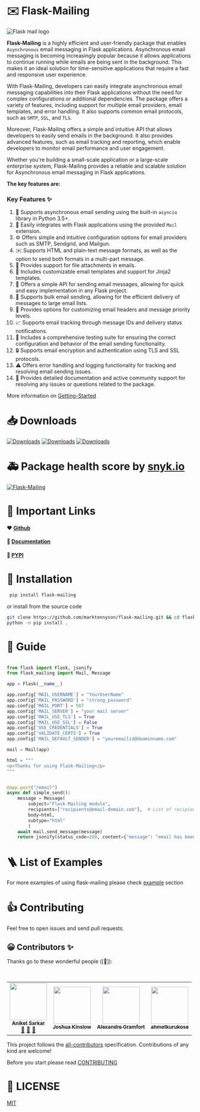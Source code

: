 # ✉️ Flask-Mailing
![Flask mail logo](https://github.com/marktennyson/flask-mailing/blob/main/logo/flask-mailing-logo-cropped.png?raw=true)

__Flask-Mailing__ is a highly efficient and user-friendly package that enables `Asynchronous` email messaging in Flask applications. Asynchronous email messaging is becoming increasingly popular because it allows applications to continue running while emails are being sent in the background. This makes it an ideal solution for time-sensitive applications that require a fast and responsive user experience.

With Flask-Mailing, developers can easily integrate asynchronous email messaging capabilities into their Flask applications without the need for complex configurations or additional dependencies. The package offers a variety of features, including support for multiple email providers, email templates, and error handling. It also supports common email protocols, such as `SMTP`, `SSL`, and `TLS`.

Moreover, Flask-Mailing offers a simple and intuitive API that allows developers to easily send emails in the background. It also provides advanced features, such as email tracking and reporting, which enable developers to monitor email performance and user engagement.

Whether you're building a small-scale application or a large-scale enterprise system, Flask-Mailing provides a reliable and scalable solution for Asynchronous email messaging in Flask applications.

__The key features are:__

### Key Features :sparkles:

1. :arrows_counterclockwise: Supports asynchronous email sending using the built-in `asyncio` library in Python 3.5+.
2. :link: Easily integrates with Flask applications using the provided `Mail` extension.
3. :gear: Offers simple and intuitive configuration options for email providers such as SMTP, Sendgrid, and Mailgun.
4. :envelope: Supports HTML and plain-text message formats, as well as the option to send both formats in a multi-part message.
5. :paperclip: Provides support for file attachments in emails.
6. :art: Includes customizable email templates and support for Jinja2 templates.
7. :rocket: Offers a simple API for sending email messages, allowing for quick and easy implementation in any Flask project.
8. :email: Supports bulk email sending, allowing for the efficient delivery of messages to large email lists.
9. :bookmark_tabs: Provides options for customizing email headers and message priority levels.
10. :chart_with_upwards_trend: Supports email tracking through message IDs and delivery status notifications.
11. :microscope: Includes a comprehensive testing suite for ensuring the correct configuration and behavior of the email sending functionality.
12. :lock: Supports email encryption and authentication using TLS and SSL protocols.
13. :warning: Offers error handling and logging functionality for tracking and resolving email sending issues.
14. :book: Provides detailed documentation and active community support for resolving any issues or questions related to the package.


More information on [Getting-Started](https://marktennyson.github.io/flask-mailing/getting-started)

# 📥 Downloads
[![Downloads](https://pepy.tech/badge/flask-mailing)](https://pepy.tech/project/flask-mailing) [![Downloads](https://pepy.tech/badge/flask-mailing/month)](https://pepy.tech/project/flask-mailing) [![Downloads](https://pepy.tech/badge/flask-mailing/week)](https://pepy.tech/project/flask-mailing)
<br>

# 🚑 Package health score by [snyk.io](https://snyk.io)
[![Flask-Mailing](https://snyk.io/advisor/python/Flask-Mailing/badge.svg)](https://snyk.io/advisor/python/Flask-Mailing)

# 🔗 Important Links
#### ❤️ [Github](https://github.com/marktennyson/flask-mailing)    
#### 📄 [Documentation](https://marktennyson.github.io/flask-mailing)    
#### 🐍 [PYPI](https://pypi.org/project/flask-mailing)    

# 🔨 Installation ###

```bash
 pip install flask-mailing
```
or install from the source code
```bash
git clone https://github.com/marktennyson/flask-mailing.git && cd flask-mailing
python -m pip install .
```

# 🦮 Guide


```python

from flask import Flask, jsonify
from flask_mailing import Mail, Message

app = Flask(__name__)

app.config['MAIL_USERNAME'] = "YourUserName"
app.config['MAIL_PASSWORD'] = "strong_password"
app.config['MAIL_PORT'] = 587
app.config['MAIL_SERVER'] = "your mail server"
app.config['MAIL_USE_TLS'] = True
app.config['MAIL_USE_SSL'] = False
app.config['USE_CREDENTIALS'] = True
app.config['VALIDATE_CERTS'] = True
app.config['MAIL_DEFAULT_SENDER'] = "youremailid@doaminname.com"

mail = Mail(app)

html = """
<p>Thanks for using Flask-Mailing</p> 
"""


@app.post("/email")
async def simple_send():
    message = Message(
        subject="Flask-Mailing module",
        recipients=["recipients@email-domain.com"],  # List of recipients, as many as you can pass 
        body=html,
        subtype="html"
        )
    await mail.send_message(message)
    return jsonify(status_code=200, content={"message": "email has been sent"})     
```

# 🪜 List of Examples

For more examples of using flask-mailing please check [example](https://marktennyson.github.io/flask-mailing/example/) section

# 👍 Contributing
Feel free to open issues and send pull requests.

## 😀 Contributors ✨

Thanks go to these wonderful people ([🚧]):


<table>
<tr>
    <td align="center"><a href="https://github.com/marktennyson"><img src="https://avatars.githubusercontent.com/u/46404058?v=4" width="100px;" alt=""/><br /><sub><b>Aniket Sarkar</b></sub></a><br /><a href="#maintenance-tbenning" title="Answering Questions">💬</a> <a href="https://github.com/marktennyson/flask-mailing" title="Reviewed Pull Requests">👀</a> <a href="#maintenance-jakebolam" title="Maintenance">🚧</a></td><br>
    <td align="center"><a href="https://github.com/jfkinslow"><img src="https://avatars.githubusercontent.com/u/4458739?v=4" width="100px;" alt=""/><br /><sub><b>Joshua Kinslow</b></sub></a><br /></td>
    <td align="center"><a href="https://github.com/agramfort"><img src="https://avatars.githubusercontent.com/u/161052?v=4" width="100px;" alt=""/><br /><sub><b>Alexandre Gramfort</b></sub></a><br /></td>
    <td align="center"><a href="https://github.com/ahmetkurukose"><img src="https://avatars.githubusercontent.com/u/1325263?v=4" width="100px;" alt=""/><br /><sub><b>
ahmetkurukose</b></sub></a><br /></td>
</tr>
</table>

This project follows the [all-contributors](https://allcontributors.org) specification.
Contributions of any kind are welcome!

Before you start please read [CONTRIBUTING](https://github.com/marktennyson/flask-mailing/blob/main/CONTRIBUTING.md)



# 📝 LICENSE

[MIT](https://raw.githubusercontent.com/marktennyson/flask-mailing/development/LICENSE)
